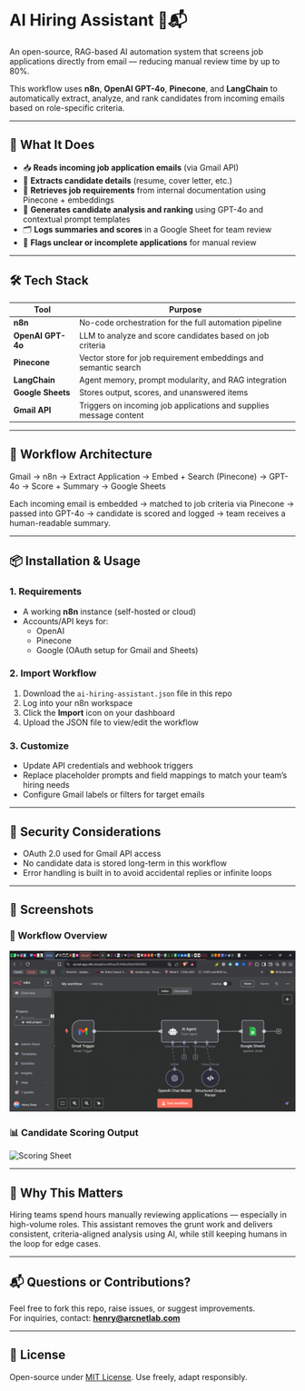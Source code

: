 # AI Hiring Assistant 🤖📬

An open-source, RAG-based AI automation system that screens job applications directly from email — reducing manual review time by up to 80%.

This workflow uses **n8n**, **OpenAI GPT-4o**, **Pinecone**, and **LangChain** to automatically extract, analyze, and rank candidates from incoming emails based on role-specific criteria.

---

## 🔧 What It Does

- 📥 **Reads incoming job application emails** (via Gmail API)  
- 📑 **Extracts candidate details** (resume, cover letter, etc.)  
- 🧠 **Retrieves job requirements** from internal documentation using Pinecone + embeddings  
- 💬 **Generates candidate analysis and ranking** using GPT-4o and contextual prompt templates  
- 🗂️ **Logs summaries and scores** in a Google Sheet for team review  
- 🚩 **Flags unclear or incomplete applications** for manual review

---

## 🛠 Tech Stack

| Tool             | Purpose                                                             |
|------------------|----------------------------------------------------------------------|
| **n8n**          | No-code orchestration for the full automation pipeline               |
| **OpenAI GPT-4o**| LLM to analyze and score candidates based on job criteria            |
| **Pinecone**     | Vector store for job requirement embeddings and semantic search      |
| **LangChain**    | Agent memory, prompt modularity, and RAG integration                 |
| **Google Sheets**| Stores output, scores, and unanswered items                          |
| **Gmail API**    | Triggers on incoming job applications and supplies message content   |

---

## 🧩 Workflow Architecture

Gmail → n8n → Extract Application → Embed + Search (Pinecone) → GPT-4o → Score + Summary → Google Sheets


Each incoming email is embedded → matched to job criteria via Pinecone → passed into GPT-4o → candidate is scored and logged → team receives a human-readable summary.

---

## 📦 Installation & Usage

### 1. Requirements

- A working **n8n** instance (self-hosted or cloud)
- Accounts/API keys for:
  - OpenAI
  - Pinecone
  - Google (OAuth setup for Gmail and Sheets)

### 2. Import Workflow

1. Download the `ai-hiring-assistant.json` file in this repo  
2. Log into your n8n workspace  
3. Click the **Import** icon on your dashboard  
4. Upload the JSON file to view/edit the workflow  

### 3. Customize

- Update API credentials and webhook triggers  
- Replace placeholder prompts and field mappings to match your team’s hiring needs  
- Configure Gmail labels or filters for target emails  

---

## 🔐 Security Considerations

- OAuth 2.0 used for Gmail API access  
- No candidate data is stored long-term in this workflow  
- Error handling is built in to avoid accidental replies or infinite loops

---

## 📸 Screenshots

### 🧠 Workflow Overview
![Workflow Screenshot](workflow.png)

### 📊 Candidate Scoring Output
![Scoring Sheet](workflow-output.png)

---

## 🧠 Why This Matters

Hiring teams spend hours manually reviewing applications — especially in high-volume roles. This assistant removes the grunt work and delivers consistent, criteria-aligned analysis using AI, while still keeping humans in the loop for edge cases.

---

## 📬 Questions or Contributions?

Feel free to fork this repo, raise issues, or suggest improvements.  
For inquiries, contact: **henry@arcnetlab.com**

---

## 📄 License

Open-source under [MIT License](LICENSE). Use freely, adapt responsibly.

